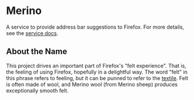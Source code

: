 # Merino

A service to provide address bar suggestions to Firefox. For more details, see
the [service docs](https://mozilla-services.github.io/merino-py/).

## About the Name

This project drives an important part of Firefox's "felt experience". That is,
the feeling of using Firefox, hopefully in a delightful way. The word "felt" in
this phrase refers to feeling, but it can be punned to refer to the
[textile](https://en.wikipedia.org/wiki/Felt). Felt is often made of wool, and
Merino wool (from Merino sheep) produces exceptionally smooth felt.
